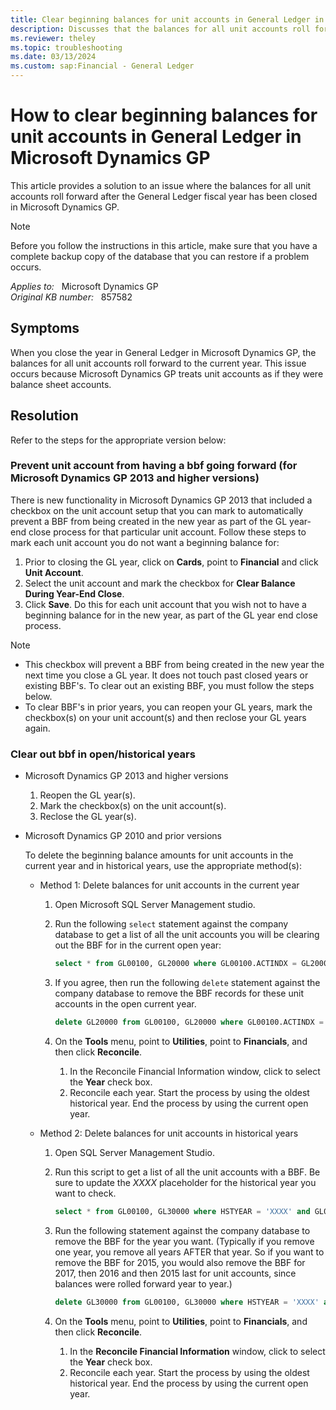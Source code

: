 ```yaml
---
title: Clear beginning balances for unit accounts in General Ledger in Microsoft Dynamics GP
description: Discusses that the balances for all unit accounts roll forward after the General Ledger fiscal year has been closed in Microsoft Dynamics GP. Describes how to delete the beginning balances for the unit accounts.
ms.reviewer: theley
ms.topic: troubleshooting
ms.date: 03/13/2024
ms.custom: sap:Financial - General Ledger
---
```

# How to clear beginning balances for unit accounts in General Ledger in Microsoft Dynamics GP

This article provides a solution to an issue where the balances for all unit accounts roll forward after the General Ledger fiscal year has been closed in Microsoft Dynamics GP.

> [!NOTE]
> Before you follow the instructions in this article, make sure that you have a complete backup copy of the database that you can restore if a problem occurs.

_Applies to:_ &nbsp; Microsoft Dynamics GP  
_Original KB number:_ &nbsp; 857582

## Symptoms

When you close the year in General Ledger in Microsoft Dynamics GP, the balances for all unit accounts roll forward to the current year. This issue occurs because Microsoft Dynamics GP treats unit accounts as if they were balance sheet accounts.

## Resolution

Refer to the steps for the appropriate version below:

### Prevent unit account from having a bbf going forward (for Microsoft Dynamics GP 2013 and higher versions)

There is new functionality in Microsoft Dynamics GP 2013 that included a checkbox on the unit account setup that you can mark to automatically prevent a BBF from being created in the new year as part of the GL year-end close process for that particular unit account. Follow these steps to mark each unit account you do not want a beginning balance for:

1. Prior to closing the GL year, click on **Cards**, point to **Financial** and click **Unit Account**.
2. Select the unit account and mark the checkbox for **Clear Balance During Year-End Close**.
3. Click **Save**. Do this for each unit account that you wish not to have a beginning balance for in the new year, as part of the GL year end close process.

> [!NOTE]
>
> - This checkbox will prevent a BBF from being created in the new year the next time you close a GL year. It does not touch past closed years or existing BBF's. To clear out an existing BBF, you must follow the steps below.
> - To clear BBF's in prior years, you can reopen your GL years, mark the checkbox(s) on your unit account(s) and then reclose your GL years again.

### Clear out bbf in open/historical years

- Microsoft Dynamics GP 2013 and higher versions

    1. Reopen the GL year(s).
    2. Mark the checkbox(s) on the unit account(s).
    3. Reclose the GL year(s).

- Microsoft Dynamics GP 2010 and prior versions

    To delete the beginning balance amounts for unit accounts in the current year and in historical years, use the appropriate method(s):

  - Method 1: Delete balances for unit accounts in the current year

    1. Open Microsoft SQL Server Management studio.  
    2. Run the following `select` statement against the company database to get a list of all the unit accounts you will be clearing out the BBF for in the current open year:

        ```sql
        select * from GL00100, GL20000 where GL00100.ACTINDX = GL20000.ACTINDX and GL00100.ACCTTYPE = 2 and GL20000.SOURCDOC = 'BBF'
        ```

    3. If you agree, then run the following `delete` statement against the company database to remove the BBF records for these unit accounts in the open current year.

        ```sql
        delete GL20000 from GL00100, GL20000 where GL00100.ACTINDX = GL20000.ACTINDX and GL00100.ACCTTYPE = 2 and GL20000.SOURCDOC = 'BBF'
        ```

    4. On the **Tools** menu, point to **Utilities**, point to **Financials**, and then click **Reconcile**.

        1. In the Reconcile Financial Information window, click to select the **Year** check box.
        2. Reconcile each year.  Start the process by using the oldest historical year. End the process by using the current open year.

  - Method 2: Delete balances for unit accounts in historical years

    1. Open SQL Server Management Studio.
    2. Run this script to get a list of all the unit accounts with a BBF. Be sure to update the *XXXX* placeholder for the historical year you want to check.  

        ```sql
        select * from GL00100, GL30000 where HSTYEAR = 'XXXX' and GL00100.ACTINDX = GL30000.ACTINDX and GL00100.ACCTTYPE = 2 and GL30000.SOURCDOC = 'BBF'
        ```

    3. Run the following statement against the company database to remove the BBF for the year you want. (Typically if you remove one year, you remove all years AFTER that year. So if you want to remove the BBF for 2015, you would also remove the BBF for 2017, then 2016 and then 2015 last for unit accounts, since balances were rolled forward year to year.)  

        ```sql
        delete GL30000 from GL00100, GL30000 where HSTYEAR = 'XXXX' and GL00100.ACTINDX = GL30000.ACTINDX and GL00100.ACCTTYPE = 2 and GL30000.SOURCDOC = 'BBF'
        ```

    4. On the **Tools** menu, point to **Utilities**, point to **Financials**, and then click **Reconcile**.
        1. In the **Reconcile Financial Information** window, click to select the **Year** check box.
        2. Reconcile each year. Start the process by using the oldest historical year. End the process by using the current open year.
